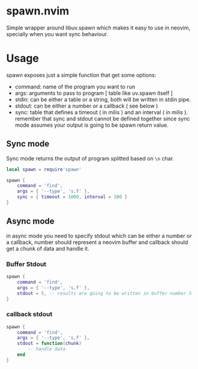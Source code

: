 # spawn.nvim
Simple wrapper around libuv.spawn which makes it easy to use in neovim, specially when you want sync behaviour.

# Usage
spawn exposes just a simple function that get some options:
- command: name of the program you want to run
- args: arguments to pass to program [ table like uv.spawn itself ]
- stdin: can be either a table or a string, both will be written in stdin pipe.
- stdout: can be either a number or a callback ( see below )
- sync: table that defines a timeout ( in milis ) and an interval ( in milis ).
remember that sync and stdout cannot be defined together since sync mode assumes your output is going
to be spawn return value.
## Sync mode
Sync mode returns the output of program splitted based on `\n` char.
```lua
local spawn = require'spawn'

spawn {
    command = 'find',
    args = { '--type', 's,f' },
    sync = { timeout = 1000, interval = 100 }
}
```
## Async mode
in async mode you need to specify stdout which can be either a number or a callback, number should
represent a neovim buffer and callback should get a chunk of data and handle it.
### Buffer Stdout
```lua
spawn {
    command = 'find',
    args = { '--type', 's,f' },
    stdout = 5, -- results are going to be written in buffer number 5
}
```

### callback stdout
```lua
spawn {
    command = 'find',
    args = { '--type', 's,f' },
    stdout = function(chunk)
        -- handle data
    end
}
```



